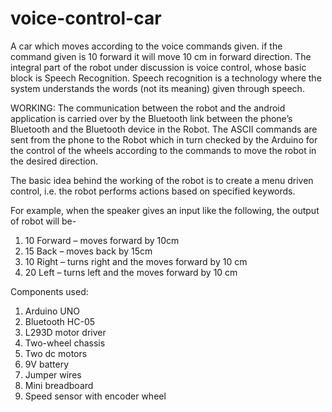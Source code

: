 # voice-control-car
A car which moves according to the voice commands given. if the command given is 10 forward it will move  10 cm in forward direction.
The integral part of the robot under discussion is voice control, whose basic block is Speech Recognition. Speech recognition is a technology where the system understands the words (not its meaning) given through speech.
   
WORKING:
The communication between the robot and the android application is carried over by the Bluetooth link between the phone’s Bluetooth and the Bluetooth device in the Robot. The ASCII commands are sent from the phone to the Robot which in turn checked by the Arduino for the control of the wheels according to the commands to move the robot in the desired direction.

The basic idea behind the working of the robot is to create a menu driven control, i.e. the robot performs actions based on specified keywords.

For example, when the speaker gives an input like the following, the output of robot will be-

   1) 10 Forward – moves forward by 10cm
   2) 15 Back – moves back by 15cm
   3) 10 Right – turns right and the moves forward by 10 cm
   4) 20 Left – turns left and the moves forward by 10 cm

Components used:
1. Arduino UNO
2. Bluetooth HC-05
3. L293D motor driver
4. Two-wheel chassis
5. Two dc motors
6. 9V battery
7. Jumper wires
8. Mini breadboard
9. Speed sensor with encoder wheel







